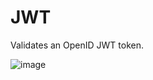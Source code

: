 # JWT

Validates an OpenID JWT token.

![image](https://github.com/user-attachments/assets/4dfb50cd-bd2c-477c-98c6-083dc154c6ba)
